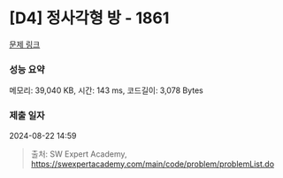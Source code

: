 # [D4] 정사각형 방 - 1861 

[문제 링크](https://swexpertacademy.com/main/code/problem/problemDetail.do?contestProbId=AV5LtJYKDzsDFAXc) 

### 성능 요약

메모리: 39,040 KB, 시간: 143 ms, 코드길이: 3,078 Bytes

### 제출 일자

2024-08-22 14:59



> 출처: SW Expert Academy, https://swexpertacademy.com/main/code/problem/problemList.do